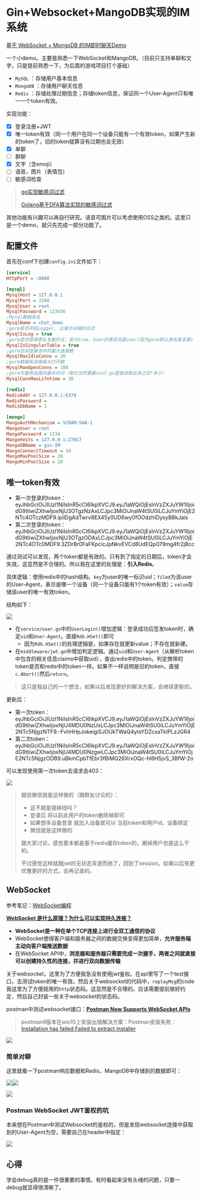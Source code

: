 # Gin+Websocket+MangoDB实现的IM系统

[基于 WebSocket + MongoDB 的IM即时聊天Demo](https://blog.csdn.net/weixin_45304503/article/details/121787022)

一个小demo。主要是熟悉一下WebSocket和MangoDB。（目前只支持单聊和文字，只是提前熟悉一下，为后面的游戏项目打个基础）

- `MySQL` ：存储用户基本信息
- `MongoDB` ：存储用户聊天信息
- `Redis` ：存储处理过期信息；存储token信息，保证同一个User-Agent只有唯一一个token有效。

实现功能：

- [x] 登录注册+JWT
- [x] 唯一token有效（同一个用户在同一个设备只能有一个有效token，如果产生新的token了，旧的token就算没有过期也会无效）
- [x] 单聊
- [ ] 群聊
- [x] 文字（含emoji）
- [ ] 语音，图片（表情包）
- [ ] 敏感词检查

> [go实现敏感词过滤](https://www.jianshu.com/p/01e5b39ec7e6)
>
> [Golang基于DFA算法实现的敏感词过滤](https://github.com/antlinker/go-dirtyfilter)

其他功能有兴趣可以再自行研究。语音可图片可以考虑使用OSS之类的。这里只是一个demo，就只先完成一部分功能了。

## 配置文件

首先在conf下创建`config.ini`文件如下：

```ini
[service]
HttpPort = :8080

[mysql]
MysqlHost = 127.0.0.1
MysqlPort = 3308
MysqlUser = root
MysqlPassword = 123456
;Mysql数据库名
MysqlName = chat_demo
;gorm是否开启Logger, 以展示详细的日志
MysqlIsLog = true
;gorm是否禁用表名复数形式，若为true，User的表名将是user(因为gorm默认表名是复数)
MysqlIsSingularTable = true
;gorm空闲连接池中的最大连接数
MysqlMaxIdleConns = 20
;gorm数据库连接最大打开数
MysqlMaxOpenConns = 100
;gorm可重用连接的最长时间（单位当然要看conf.go里面读取出来之后*多少）
MysqlConnMaxLifetime = 30

[redis]
RedisAddr = 127.0.0.1:6379
RedisPassword =
RedisDbName = 1

[mongo]
MangoAuthMechanism = SCRAM-SHA-1
MangoUser = root
MangoPassword = 1234
MangoHosts = 127.0.0.1:27017
MangoDBName = gin-IM
MangoConnectTimeout = 10
MangoMaxPoolSize = 20
MangoMinPoolSize = 20
```

## 唯一token有效

- 第一次登录的token：eyJhbGciOiJIUzI1NiIsInR5cCI6IkpXVCJ9.eyJ1aWQiOjEsInVzZXJuYW1lIjoidG9tIiwiZXhwIjoxNjU3OTgzNzAxLCJpc3MiOiJnaW4tSU0iLCJuYmYiOjE2NTc4OTczMDF9.ipiIDgAdTwrv8EX45y0UD6wy0fOOdzhIDysyB8kJais
- 第二次登录的token：eyJhbGciOiJIUzI1NiIsInR5cCI6IkpXVCJ9.eyJ1aWQiOjEsInVzZXJuYW1lIjoidG9tIiwiZXhwIjoxNjU3OTgzODAxLCJpc3MiOiJnaW4tSU0iLCJuYmYiOjE2NTc4OTc0MDF9.3ZDrBr0FaFKpcicJpNkvEVCd8UdEQp079mg4fr2jBcc

通过测试可以发现，两个token都是有效的。只有到了指定的日期后，token才会失效。这显然是不合理的。所以我在这里的处理是：**引入Redis**。

具体逻辑：使用redis中的hash结构。`key`为user的唯一标识uid；`filed`为该user的User-Agent，表示是哪一个设备（同一个设备只能有1个token有效）；`value`存储该user的唯一有效token。

结构如下：

![](https://img-qingbo.oss-cn-beijing.aliyuncs.com/img/20220716184841.png)

- 在`service/user.go`中的`UserLogin()`增加逻辑：登录成功后签发token时，确定`uid`和`User-Agent`。直接`Rdb.HSet()`即可
  - 因为`Rdb.HSet()`的处理逻辑是，如果存在就更新value；不存在就新建。
- 在`middleware/jwt.go`中增加判定逻辑。通过`uid`和`User-Agent`（从解析token中包含的相关信息claims中获取uid），查出redis中的token。判定携带的token是否和redis中的token一样。如果不一样说明是旧的token，直接`c.Abort()`然后`return`。

> 这只是我自己的一个想法，如果以后发现更好的解决方案，会继续更新的。

更新后：

- 第一次token：eyJhbGciOiJIUzI1NiIsInR5cCI6IkpXVCJ9.eyJ1aWQiOjEsInVzZXJuYW1lIjoidG9tIiwiZXhwIjoxNjU4MDU0NzUxLCJpc3MiOiJnaW4tSU0iLCJuYmYiOjE2NTc5NjgzNTF9.-FvhHHpJokeigiSJOUkTWaQ4ytsYDZcxaTklPLzJGR4
- 第二次token：eyJhbGciOiJIUzI1NiIsInR5cCI6IkpXVCJ9.eyJ1aWQiOjEsInVzZXJuYW1lIjoidG9tIiwiZXhwIjoxNjU4MDU0NzgwLCJpc3MiOiJnaW4tSU0iLCJuYmYiOjE2NTc5NjgzODB9.uBkmCpbTfEbr3fBiMQ26XrxOQc-hl6H5jvS_3BfW-2o

可以发现使用第一次token去请求会403：

![](https://img-qingbo.oss-cn-beijing.aliyuncs.com/img/20220716184738.png)

> 据说微信就是这样做的（跟群友讨论的）：
>
> - 这不就是提掉线吗？
> - 登录后 将以前此用户的token删除掉即可
> - 如果想多设备登录 就加入设备就可以 当前token和用户id，设备绑定
> - 微信就是这样做的
>
> 跟大家讨论，感觉基本都是基于redis缓存token的，踢掉用户也是这么干的。
>
> 不过感觉这样就跟jwt的无状态背道而驰了，回到了session。如果以后有更优雅更好的方式，会再记录的。

## WebSocket

参考笔记：[WebSocket编程](https://www.qingbo1011.top/2022/04/25/Golang%E8%BF%9B%E9%98%B601%20%E7%BD%91%E7%BB%9C%E7%BC%96%E7%A8%8B/#websocket%E7%BC%96%E7%A8%8B)

**[WebSocket 是什么原理？为什么可以实现持久连接？](https://www.zhihu.com/question/20215561/answer/40316953)**

- **WebSocket是一种在单个TCP连接上进行全双工通信的协议**
- WebSocket使得客户端和服务器之间的数据交换变得更加简单，**允许服务端主动向客户端推送数据**
- 在WebSocket API中，**浏览器和服务器只需要完成一次握手，两者之间就直接可以创建持久性的连接，并进行双向数据传输**

关于websocket，这里为了方便我急没有使用jwt鉴权。在api里写了一个test接口，去测试token的唯一有效。然后关于websocket的代码中，`replayMsg`的code我这里为了方便就用的`http`状态码。这显然是不合理的。应该需要提前做好约定，然后自己封装一些关于websocket的状态码。

postman中测试websocket接口：**[Postman Now Supports WebSocket APIs](https://blog.postman.com/postman-supports-websocket-apis/)**

> postman9版本在win10上安装出错解决方案：Postman安装失败： [Installation has failed Failed to extract installer](https://blog.csdn.net/zhouyingge1104/article/details/119359357)
>

![](https://img-qingbo.oss-cn-beijing.aliyuncs.com/img/20220718155110.gif)

### 简单对聊

这里就看一下postman响应数据和Redis、MangoDB中存储到的数据即可：

![](https://img-qingbo.oss-cn-beijing.aliyuncs.com/img/20220718225228.png)![](https://img-qingbo.oss-cn-beijing.aliyuncs.com/img/20220718225239.png)

![](https://img-qingbo.oss-cn-beijing.aliyuncs.com/img/20220718225258.png)

### Postman WebSocket JWT鉴权的坑

本来想在Postman中测试Websocket的鉴权的，但是发现websocket连接中获取到的User-Agent为空，需要自己在header中指定：

![](https://img-qingbo.oss-cn-beijing.aliyuncs.com/img/20220719095054.png)







## 心得

学会debug真的是一件很重要的事情。有时看起来没有头绪的问题，只要一debug就显得很清晰了。





